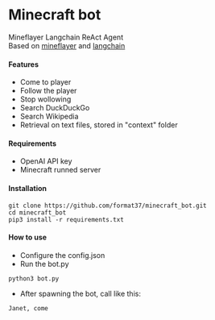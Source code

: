 # Minecraft bot
Mineflayer Langchain ReAct Agent  
Based on [mineflayer](https://github.com/PrismarineJS/mineflayer/tree/master/examples/python) and [langchain](https://python.langchain.com)
#### Features
* Come to player  
* Follow the player  
* Stop wollowing  
* Search DuckDuckGo  
* Search Wikipedia  
* Retrieval on text files, stored in "context" folder
#### Requirements
* OpenAI API key
* Minecraft runned server
#### Installation
```
git clone https://github.com/format37/minecraft_bot.git
cd minecraft_bot
pip3 install -r requirements.txt
```
#### How to use
* Configure the config.json
* Run the bot.py
```
python3 bot.py
```
* After spawning the bot, call like this:
```
Janet, come
```